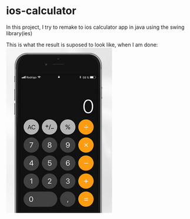# ios-calculator
In this project, I try to remake to ios calculator app in java using the swing library(ies)

This is what the result is suposed to look like, when I am done:
 ![alt text](https://github.com/Sebastian-Sonne/ios-calculator/blob/main/IOS%20calculator.png)
